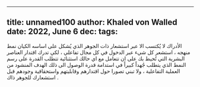 
---
title: unnamed100
author: Khaled von Walled
date: 2022, June 6
dec:
tags:
---

الأدراك لا يُكتسب الا عبر استشعار ذات الجوهر الذي يُشكل على اساسه الكيان نمط منهجه ، استشعر كل شيء عبر الدخول في كل مجال تفاعلي ، لكي تدرك اقتدار العناصر البشرية التي تُحيط بك على ان تتعامل مع اي حالك استثنائية تتطلب القدرة على رسم النمط الذي يتطلب جُهداً كبيراً في استدامة قدرة الوصول الى ذلك الهدف المنشود من العملية التفاعلية ، ولا تبني تصورا حول اقتدارهم وقابليتهم واستحقاقية وجودهم قبل استشعارك للجوهر ذاك .

